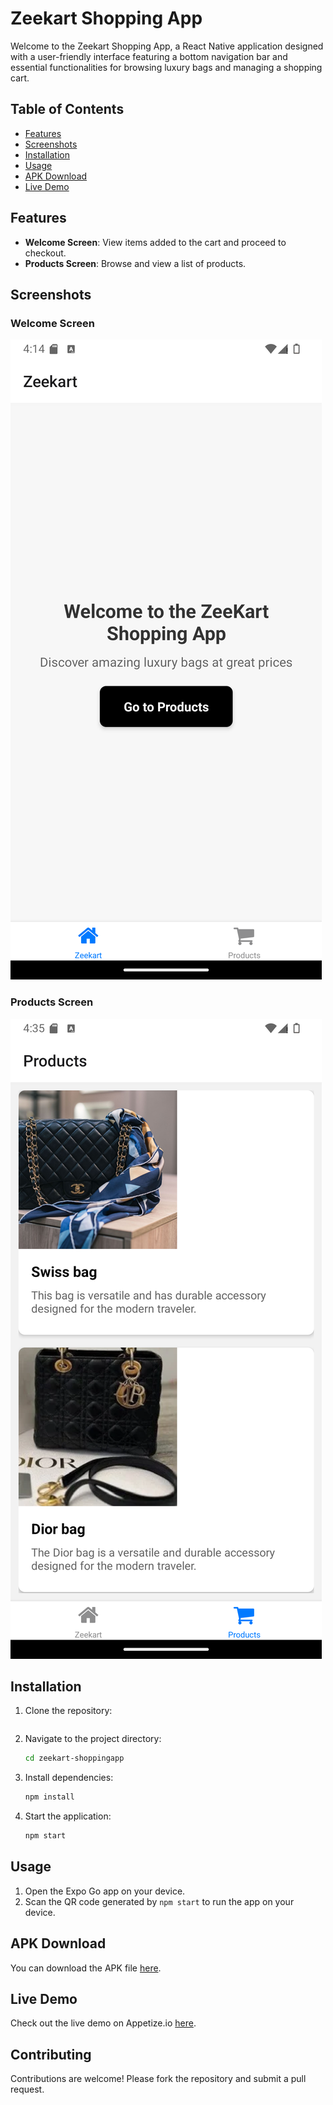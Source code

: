 # Zeekart Shopping App

Welcome to the Zeekart Shopping App, a React Native application designed with a user-friendly interface featuring a bottom navigation bar and essential functionalities for browsing luxury bags and managing a shopping cart.

## Table of Contents

- [Features](#features)
- [Screenshots](#screenshots)
- [Installation](#installation)
- [Usage](#usage)
- [APK Download](#apk-download)
- [Live Demo](#live-demo)

## Features

- **Welcome Screen**: View items added to the cart and proceed to checkout.
- **Products Screen**: Browse and view a list of products.


## Screenshots

### Welcome Screen
![Zeekart Screen](screenshots/Screenshot_zeekart.png)

### Products Screen
![Products Screen](screenshots/Screenshot_products.png)


## Installation

1. Clone the repository:
   ```bash git clone https://github.com/Zeemari/zeekart-shoppingapp.git
   ```
2. Navigate to the project directory:
   ```bash
   cd zeekart-shoppingapp
   ```
3. Install dependencies:
   ```bash
   npm install
   ```
4. Start the application:
   ```bash
   npm start
   ```

## Usage

1. Open the Expo Go app on your device.
2. Scan the QR code generated by `npm start` to run the app on your device.

## APK Download

You can download the APK file [here](https://drive.google.com/file/d/1oJB4TKw6yN3LbbA8MDLIRdqZAa5iFg4u/view?usp=drive_link).

## Live Demo

Check out the live demo on Appetize.io [here](https://appetize.io/app/android/com.drsaffas.zeekart?device=pixel7&osVersion=13.0).

## Contributing

Contributions are welcome! Please fork the repository and submit a pull request.

